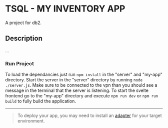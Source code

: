# TSQL - MY INVENTORY APP

A project for db2.

## Description

...

### Run Project

To load the dependancies just run `npm install` in the "server" and "my-app" directory.
Start the server in the "server" directory by running `node ./server.js`. Make sure to be connected to the vpn than you should see a message in the terminal that the server is listening.
To start the svelte frontend go to the "my-app" directory and execute `npm run dev` or `npm run build` to fully build the application.

***

> To deploy your app, you may need to install an [adapter](https://kit.svelte.dev/docs/adapters) for your target environment.